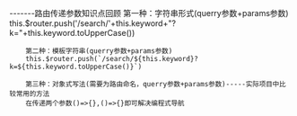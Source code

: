 -------路由传递参数知识点回顾
        第一种：字符串形式(querry参数+params参数)
        this.$router.push('/search/'+this.keyword+"?k="+this.keyword.toUpperCase())

        第二种：模板字符串(querry参数+params参数)
        this.$router.push(`/search/${this.keyword}?k=${this.keyword.toUpperCase()}`)

        第三种：对象式写法(需要为路由命名，querry参数+params参数)-----实际项目中比较常用的方法
        在传递两个参数()=>{},()=>{}即可解决编程式导航